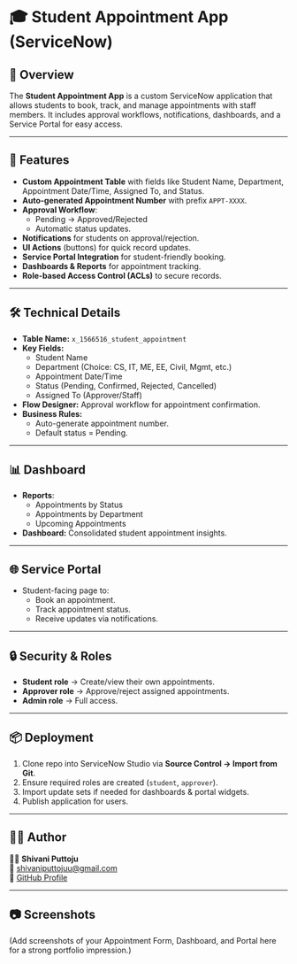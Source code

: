 # 🎓 Student Appointment App (ServiceNow)

## 📌 Overview
The **Student Appointment App** is a custom ServiceNow application that allows students to book, track, and manage appointments with staff members. It includes approval workflows, notifications, dashboards, and a Service Portal for easy access.

---

## 🚀 Features
- **Custom Appointment Table** with fields like Student Name, Department, Appointment Date/Time, Assigned To, and Status.
- **Auto-generated Appointment Number** with prefix `APPT-XXXX`.
- **Approval Workflow**:
  - Pending → Approved/Rejected
  - Automatic status updates.
- **Notifications** for students on approval/rejection.
- **UI Actions** (buttons) for quick record updates.
- **Service Portal Integration** for student-friendly booking.
- **Dashboards & Reports** for appointment tracking.
- **Role-based Access Control (ACLs)** to secure records.

---

## 🛠️ Technical Details
- **Table Name:** `x_1566516_student_appointment`
- **Key Fields:**
  - Student Name
  - Department (Choice: CS, IT, ME, EE, Civil, Mgmt, etc.)
  - Appointment Date/Time
  - Status (Pending, Confirmed, Rejected, Cancelled)
  - Assigned To (Approver/Staff)
- **Flow Designer:** Approval workflow for appointment confirmation.
- **Business Rules:**
  - Auto-generate appointment number.
  - Default status = Pending.

---

## 📊 Dashboard
- **Reports**:
  - Appointments by Status
  - Appointments by Department
  - Upcoming Appointments
- **Dashboard:** Consolidated student appointment insights.

---

## 🌐 Service Portal
- Student-facing page to:
  - Book an appointment.
  - Track appointment status.
  - Receive updates via notifications.

---

## 🔒 Security & Roles
- **Student role** → Create/view their own appointments.
- **Approver role** → Approve/reject assigned appointments.
- **Admin role** → Full access.

---

## 📦 Deployment
1. Clone repo into ServiceNow Studio via **Source Control → Import from Git**.
2. Ensure required roles are created (`student`, `approver`).
3. Import update sets if needed for dashboards & portal widgets.
4. Publish application for users.

---

## 🧑‍💻 Author
👩‍💻 **Shivani Puttoju**  
📧 shivaniputtojuu@gmail.com  
🔗 [GitHub Profile](https://github.com/Shivanis-git)

---

## 📷 Screenshots
(Add screenshots of your Appointment Form, Dashboard, and Portal here for a strong portfolio impression.)
